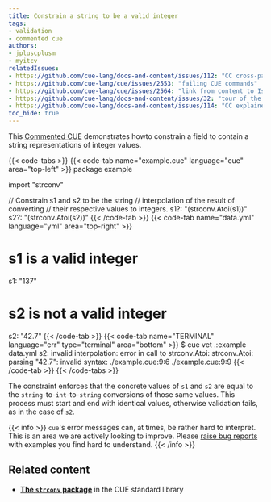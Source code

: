 ```yaml
---
title: Constrain a string to be a valid integer
tags:
- validation
- commented cue
authors:
- jpluscplusm
- myitcv
relatedIssues:
- https://github.com/cue-lang/docs-and-content/issues/112: "CC cross-package adaptor"
- https://github.com/cue-lang/cue/issues/2553: "failing CUE commands"
- https://github.com/cue-lang/cue/issues/2564: "link from content to Issue"
- https://github.com/cue-lang/docs-and-content/issues/32: "tour of the CUE standard library"
- https://github.com/cue-lang/docs-and-content/issues/114: "CC explainer"
toc_hide: true
---
```


This [Commented CUE](/search/?q=tag:"commented%20cue") demonstrates howto
constrain a field to contain a string representations of integer values.

{{< code-tabs >}}
{{< code-tab name="example.cue" language="cue"  area="top-left" >}}
package example

import "strconv"

// Constrain s1 and s2 to be the string
// interpolation of the result of converting
// their respective values to integers.
s1?: "\(strconv.Atoi(s1))"
s2?: "\(strconv.Atoi(s2))"
{{< /code-tab >}}
{{< code-tab name="data.yml" language="yml"  area="top-right" >}}
# s1 is a valid integer
s1: "137"

# s2 is not a valid integer
s2: "42.7"
{{< /code-tab >}}
{{< code-tab name="TERMINAL" language="err" type="terminal" area="bottom" >}}
$ cue vet .:example data.yml
s2: invalid interpolation: error in call to strconv.Atoi: strconv.Atoi: parsing "42.7": invalid syntax:
    ./example.cue:9:6
    ./example.cue:9:9
{{< /code-tab >}}
{{< /code-tabs >}}

The constraint enforces that the concrete values of `s1` and `s2` are equal to
the `string`-to-`int`-to-`string` conversions of those same values. This process
must start and end with identical values, otherwise validation fails, as in the
case of `s2`.

{{< info >}}
`cue`'s error messages can, at times, be rather hard to interpret. This is an
area we are actively looking to improve. Please [raise bug
reports](https://github.com/cue-lang/cue/issues/new/choose) with examples
you find hard to understand.
{{< /info >}}

## Related content

<!-- * [**Unification**](TODO) in the CUE Language Guide -->
* [**The `strconv` package**](https://pkg.go.dev/cuelang.org/go/pkg/strconv) in
the CUE standard library
